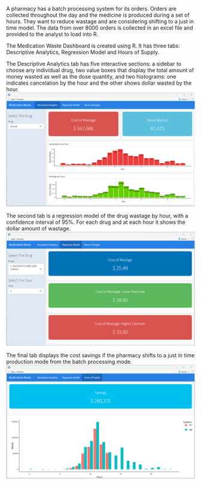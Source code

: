 A pharmacy has a batch processing system for its orders. Orders are collected throughout the day and the medicine is produced during a set of hours. They want to reduce wastage and are considering shifting to a just in time model. The data from over 8000 orders is collected in an excel file and provided to the analyst to load into R.

The Medication Waste Dashboard is created using R. It has three tabs: Descriptive Analytics, Regression Model and Hours of Supply. 

The Descriptive Analytics tab has five interactive sections: a sidebar to choose any individual drug, two value boxes that display the total amount of money wasted as well as the dose quantity, and two histograms: one indicates cancelation by the hour and the other shows dollar wasted by the hour. 
![MWR1](MWR1.png)

The second tab is a regression model of the drug wastage by hour, with a confidence interval of 95%. For each drug and at each hour it shows the dollar amount of wastage.
![MWRR](MWRR.png)

The final tab displays the cost savings if the pharmacy shifts to a just in time production mode from the batch processing mode.
![MWR3](MWR3.png)
